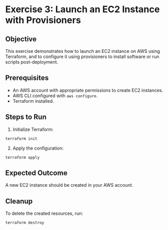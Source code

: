 # Exercise 3: Launch an EC2 Instance with Provisioners

## Objective
This exercise demonstrates how to launch an EC2 instance on AWS using Terraform, and to configure it using provisioners to install software or run scripts post-deployment.

## Prerequisites
- An AWS account with appropriate permissions to create EC2 instances.
- AWS CLI configured with `aws configure`.
- Terraform installed.

## Steps to Run
1. Initialize Terraform:
```
terraform init
```
2. Apply the configuration:
```
terraform apply
```

## Expected Outcome
A new EC2 instance should be created in your AWS account.

## Cleanup
To delete the created resources, run:
```
terraform destroy
```
